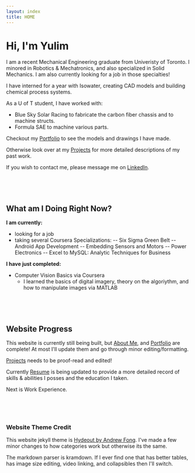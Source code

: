 ```yaml
---
layout: index
title: HOME
---
```


# Hi, I'm Yulim
I am a recent Mechanical Engineering graduate from Univeristy of Toronto. I minored in Robotics & Mechatronics, and also specialized in Solid Mechanics. I am also currently looking for a job in those specialties!

I have interned for a year with Isowater, creating CAD models and building chemical process systems.

[comment]: # ( More details on what i was at iso?? )

As a U of T student, I have worked with:
- Blue Sky Solar Racing to fabricate the carbon fiber chassis and to machine structs.
- Formula SAE to machine various parts.

Checkout my [Portfolio](/CAD_Portfolio.md) to see the models and drawings I have made. 

Otherwise look over at my [Projects](category/projects.md) for more detailed descriptions of my past work.

If you wish to contact me, please message me on [LinkedIn](https://www.linkedin.com/in/leeyulim/).

[comment]: # ( Add link to outside???? )
[comment]: # ( Might change blurb details later )

<p>&nbsp;</p> 
<p>&nbsp;</p> 

## What am I Doing Right Now?

**I am currently:**
- looking for a job
- taking several Coursera Specializations:
-- Six Sigma Green Belt
-- Android App Development
-- Embedding Sensors and Motors
-- Power Electronics
-- Excel to MySQL: Analytic Techniques for Business


**I have just completed:**
- Computer Vision Basics via Coursera
  - I learned the basics of digital imagery, theory on the algoriythm, and how to manipulate images via MATLAB


<p>&nbsp;</p> 
<p>&nbsp;</p> 

## Website Progress
This website is currently still being built, but [About Me](/about.md), and [Portfolio](/CAD_Portfolio.md) are complete! At most I'll update them and go through minor editing/formatting. 

[Projects](category/projects.md) needs to be proof-read and edited!  

Currently [Resume](/Resume.md) is being updated to provide a more detailed record of skills & abilities I posses and the education I taken.

Next is Work Experience.

<p>&nbsp;</p> 
<p>&nbsp;</p> 

### Website Theme Credit
This website jekyll theme is [Hydeout by Andrew Fong](https://github.com/fongandrew/hydeout). I've made a few minor changes to how categories work but otherwise its the same.

The markdown parser is kramdown. If I ever find one that has better tables, has image size editing, video linking, and collapsibles then I'll switch.

